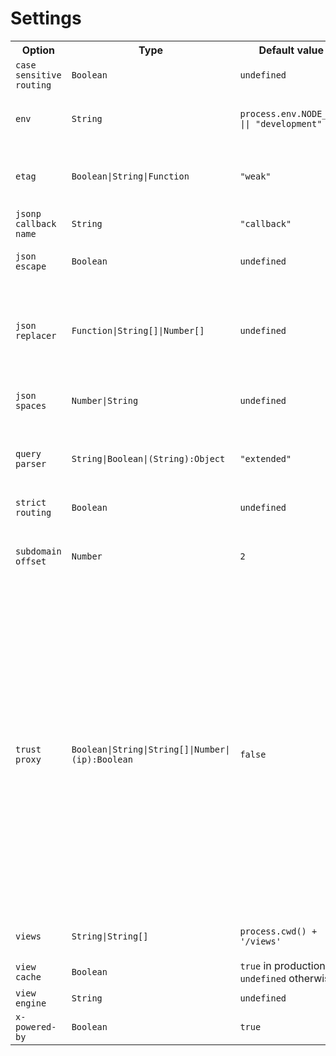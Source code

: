 # Settings

<table>
	<tr>
		<th>Option</th>
		<th>Type</th>
		<th>Default value</th>
		<th>Purpose</th>
	</tr>
	<tr>
		<td><code>case sensitive routing</code></td>
		<td><code>Boolean</code></td>
		<td><code>undefined</code></td>
		<td>When enabled, <code>/Users</code> and <code>/users</code> are different routes.</td>
	</tr>
	<tr>
		<td><code>env</code></td>
		<td><code>String</code></td>
		<td><code>process.env.NODE_ENV || "development"</code></td>
		<td>
			Environment mode (like <i>test</i>, <i>qa</i>, <i>stage</i>, <i>codeview</i>, <i>production</i>).
<pre>
$ NODE_ENV=production node app
</pre>
		</td>
	</tr>
	<tr>
		<td><code>etag</code></td>
		<td><code>Boolean|String|Function</code></td>
		<td><code>"weak"</code></td>
		<td>
			The <i>ETag</i> response header.
<pre>
app.set('etag', (body, encoding) => {
    return generateHash(body, encoding);
});
</pre>
		</td>
	</tr>
	<tr>
		<td><code>jsonp callback name</code></td>
		<td><code>String</code></td>
		<td><code>"callback"</code></td>
		<td>The default JSONP callback name.</td>
	</tr>
	<tr>
		<td><code>json escape</code></td>
		<td><code>Boolean</code></td>
		<td><code>undefined</code></td>
		<td>Enable escaping the characters <code>&lt;</code>, <code>&gt;</code>, and <code>&</code> as Unicode escape sequences in JSON from a response of <code>res.json()</code>, <code>res.jsonp()</code>, and <code>res.send()</code>.</td>
	</tr>
	<tr>
		<td><code>json replacer</code></td>
		<td><code>Function|String[]|Number[]</code></td>
		<td><code>undefined</code></td>
		<td>
			The <code>replacer</code> argument used by <code>JSON.stringify()</code>.
<pre>
app.set('json replacer', (key, value) => {
    if (key == 'discount') {
        return undefined; // omit value
    } else {
        return value;
    }
});
</pre>
		</td>
	</tr>
	<tr>
		<td><code>json spaces</code></td>
		<td><code>Number|String</code></td>
		<td><code>undefined</code></td>
		<td>
			The <code>space</code> argument used by <code>JSON.stringify()</code>.
<pre>
app.set('json spaces', 4);
</pre>
		</td>
	</tr>
	<tr>
		<td><code>query parser</code></td>
		<td><code>String|Boolean|(String):Object</code></td>
		<td><code>"extended"</code></td>
		<td>
			Query parsing (<i>?name=value&name2=value2</i>):
			<ul>
				<li><code>false</code> - disabled</li>
				<li><code>"simple"</code> - Node's <i>querystring</i></li>
				<li><code>"extended"</code> - <i>qs</i> module (|| <code>true</code>)</li>
			</ul>
		</td>
	</tr>
	<tr>
		<td><code>strict routing</code></td>
		<td><code>Boolean</code></td>
		<td><code>undefined</code></td>
		<td>When enabled, <code>/foo</code> and <code>/foo/</code> are different routes.</td>
	</tr>
	<tr>
		<td><code>subdomain offset</code></td>
		<td><code>Number</code></td>
		<td><code>2</code></td>
		<td>
			The number of dot-separated parts of the host to remove to access subdomain.
			<ul>
				<li><code>2</code>: <i>ncbi.nlm.<u>nih.gov</u></i> &rarr; <code>['nlm', 'ncbi']</code></li>
				<li><code>3</code>: <i>ncbi.<u>nlm.nih.gov</u></i> &rarr; <code>['ncbi']</code></li>
			</ul>
		</td>
	</tr>
	<tr>
		<td><code>trust proxy</code></td>
		<td><code>Boolean|String|String[]|Number|(ip):Boolean</code></td>
		<td><code>false</code></td>
		<td>
			Trust Proxy headers, e.g., <code>X-Forwarded-Proto</code> (<code>req.protocol</code>) and <code>X-Forwarded-For</code> (<code>req.ips</code>).
			<ul>
				<li><code>true</code> - IP is leftmost entry in <code>X-Forwarded-*</code></li>
				<li><code>false</code> - IP is in <code>req.connection.remoteAddress</code></li>
				<li>
					IP adresses to trust
					<ul>
						<li><code>'loopback'</code> - single subnet</li>
						<li><code>'loopback, 123.123.123.123'</code> - subnet and IP address</li>
						<li><code>'loopback, linklocal, uniquelocal'</code> - multiple subnets</li>
						<li><code>['loopback', 'linklocal', 'uniquelocal']</code> - multiple subnets (as array)</li>
					</ul>
					Built-in values: <code>loopback</code> - 127.0.0.1/8, ::1/128; <code>linklocal</code> - 169.254.0.0/16, fe80::/10; <code>uniquelocal</code> - 10.0.0.0/8, 172.16.0.0/12, 192.168.0.0/16, fc00::/7
				</li>
				<li><i>Number</i> - trust the n-th hop from the front-facing proxy server as the client</li>
				<li>custom function - custom implementation of trust</li>
<pre>
app.set('trust proxy', ip => {
    if (ip == '127.0.0.1' || ip == '123.123.123.123') {
        return true; // trusted IPs
    } else {
        return false;
    }
});
</pre>
			</ul>
		</td>
	</tr>
	<tr>
		<td><code>views</code></td>
		<td><code>String|String[]</code></td>
		<td><code>process.cwd() + '/views'</code></td>
		<td>
			Directory (or directories) for the application's views.
<pre>
app.set('views', path.join(__dirname, 'templates'));
</pre>
		</td>
	</tr>
	<tr>
		<td><code>view cache</code></td>
		<td><code>Boolean</code></td>
		<td><code>true</code> in production, <code>undefined</code> otherwise</td>
		<td>View template compilation cache.</td>
	</tr>
	<tr>
		<td><code>view engine</code></td>
		<td><code>String</code></td>
		<td><code>undefined</code></td>
		<td>Default engine extension to use when omitted.</td>
	</tr>
	<tr>
		<td><code>x-powered-by</code></td>
		<td><code>Boolean</code></td>
		<td><code>true</code></td>
		<td>Enable the <code>X-Powered-By: Express</code> HTTP header.</td>
	</tr>
</table>